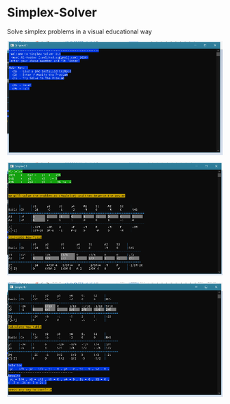 # Simplex-Solver
Solve simplex problems in a visual educational way


![](Simplex0.1/Photos/sx21.png)


![](Simplex0.1/Photos/sx22.png)


![](Simplex0.1/Photos/sx23.png)
